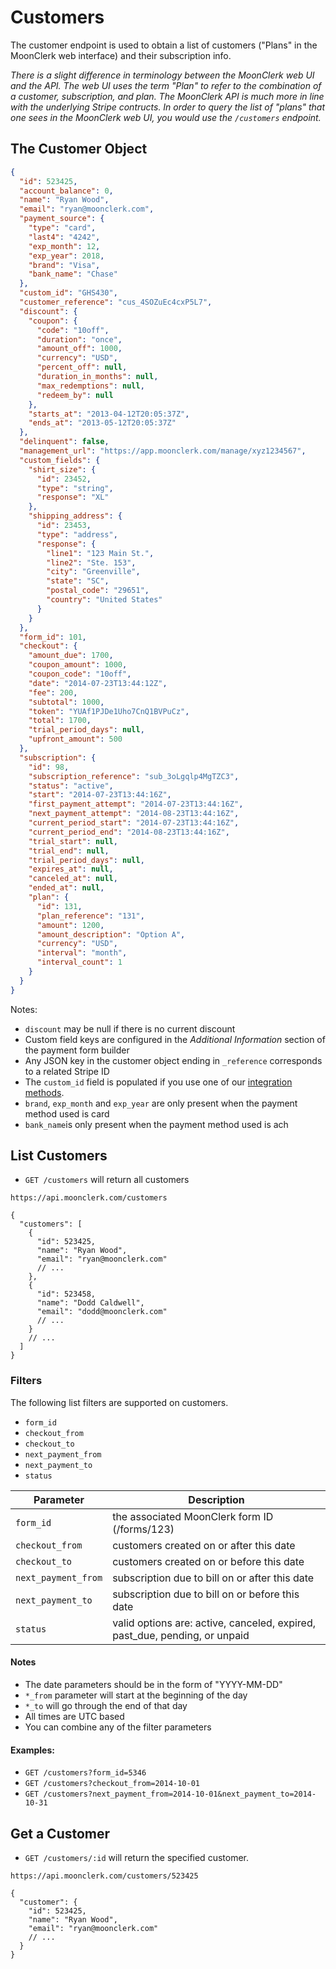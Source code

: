 # Customers

The customer endpoint is used to obtain a list of customers ("Plans" in the MoonClerk web interface) and their subscription info.

_There is a slight difference in terminology between the MoonClerk web UI and the API. The web UI uses the term "Plan" to refer to the combination of a customer, subscription, and plan. The MoonClerk API is much more in line with the underlying Stripe contructs. In order to query the list of "plans" that one sees in the MoonClerk web UI, you would use the `/customers` endpoint._

## The Customer Object

```json
{
  "id": 523425,
  "account_balance": 0,
  "name": "Ryan Wood",
  "email": "ryan@moonclerk.com",
  "payment_source": {
    "type": "card",
    "last4": "4242",
    "exp_month": 12,
    "exp_year": 2018,
    "brand": "Visa",
    "bank_name": "Chase"
  },
  "custom_id": "GHS430",
  "customer_reference": "cus_4SOZuEc4cxP5L7",
  "discount": {
    "coupon": {
      "code": "10off",
      "duration": "once",
      "amount_off": 1000,
      "currency": "USD",
      "percent_off": null,
      "duration_in_months": null,
      "max_redemptions": null,
      "redeem_by": null
    },
    "starts_at": "2013-04-12T20:05:37Z",
    "ends_at": "2013-05-12T20:05:37Z"
  },
  "delinquent": false,
  "management_url": "https://app.moonclerk.com/manage/xyz1234567",
  "custom_fields": {
    "shirt_size": {
      "id": 23452,
      "type": "string",
      "response": "XL"
    },
    "shipping_address": {
      "id": 23453,
      "type": "address",
      "response": {
        "line1": "123 Main St.",
        "line2": "Ste. 153",
        "city": "Greenville",
        "state": "SC",
        "postal_code": "29651",
        "country": "United States"
      }
    }
  },
  "form_id": 101,
  "checkout": {
    "amount_due": 1700,
    "coupon_amount": 1000,
    "coupon_code": "10off",
    "date": "2014-07-23T13:44:12Z",
    "fee": 200,
    "subtotal": 1000,
    "token": "YUAf1PJDe1Uho7CnQ1BVPuCz",
    "total": 1700,
    "trial_period_days": null,
    "upfront_amount": 500
  },
  "subscription": {
    "id": 98,
    "subscription_reference": "sub_3oLgqlp4MgTZC3",
    "status": "active",
    "start": "2014-07-23T13:44:16Z",
    "first_payment_attempt": "2014-07-23T13:44:16Z",
    "next_payment_attempt": "2014-08-23T13:44:16Z",
    "current_period_start": "2014-07-23T13:44:16Z",
    "current_period_end": "2014-08-23T13:44:16Z",
    "trial_start": null,
    "trial_end": null,
    "trial_period_days": null,
    "expires_at": null,
    "canceled_at": null,
    "ended_at": null,
    "plan": {
      "id": 131,
      "plan_reference": "131",
      "amount": 1200,
      "amount_description": "Option A",
      "currency": "USD",
      "interval": "month",
      "interval_count": 1
    }
  }
}
```

Notes:

- `discount` may be null if there is no current discount
- Custom field keys are configured in the _Additional Information_ section of the payment form builder
- Any JSON key in the customer object ending in `_reference` corresponds to a related Stripe ID
- The `custom_id` field is populated if you use one of our [integration methods](/integration.md).
- `brand`, `exp_month` and `exp_year` are only present when the payment method used is card
- `bank_name`is only present when the payment method used is ach

## List Customers

- `GET /customers` will return all customers

`https://api.moonclerk.com/customers`

```jsonc
{
  "customers": [
    {
      "id": 523425,
      "name": "Ryan Wood",
      "email": "ryan@moonclerk.com"
      // ...
    },
    {
      "id": 523458,
      "name": "Dodd Caldwell",
      "email": "dodd@moonclerk.com"
      // ...
    }
    // ...
  ]
}
```

### Filters

The following list filters are supported on customers.

- `form_id`
- `checkout_from`
- `checkout_to`
- `next_payment_from`
- `next_payment_to`
- `status`

| Parameter           | Description                                                                |
| ------------------- | -------------------------------------------------------------------------- |
| `form_id`           | the associated MoonClerk form ID (/forms/123)                              |
| `checkout_from`     | customers created on or after this date                                    |
| `checkout_to`       | customers created on or before this date                                   |
| `next_payment_from` | subscription due to bill on or after this date                             |
| `next_payment_to`   | subscription due to bill on or before this date                            |
| `status`            | valid options are: active, canceled, expired, past_due, pending, or unpaid |

#### Notes

- The date parameters should be in the form of "YYYY-MM-DD"
- `*_from` parameter will start at the beginning of the day
- `*_to` will go through the end of that day
- All times are UTC based
- You can combine any of the filter parameters

#### Examples:

- `GET /customers?form_id=5346`
- `GET /customers?checkout_from=2014-10-01`
- `GET /customers?next_payment_from=2014-10-01&next_payment_to=2014-10-31`

## Get a Customer

- `GET /customers/:id` will return the specified customer.

`https://api.moonclerk.com/customers/523425`

```jsonc
{
  "customer": {
    "id": 523425,
    "name": "Ryan Wood",
    "email": "ryan@moonclerk.com"
    // ...
  }
}
```
